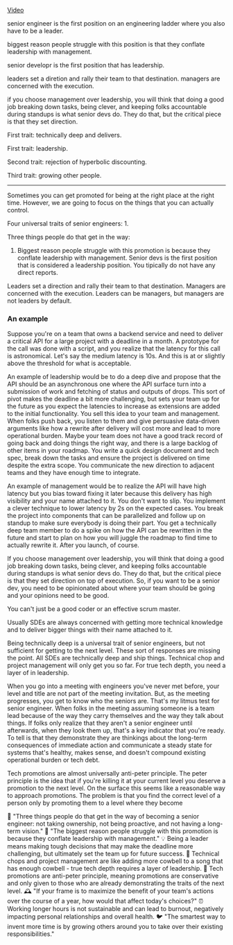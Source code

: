 [Video](https://www.youtube.com/watch?v=4i5iFlP01mQ&t=8s)

senior engineer is the first position on an engineering ladder where you also have to be a leader.

biggest reason people struggle with this position is that they conflate leadership with management.

senior developr is the first position that has leadership. 

leaders set a diretion and rally their team to that destination. managers are concerned with the execution.

if you choose management over leadership, you will think that doing a good job breaking down tasks, being clever, and keeping folks accountable during standups is what senior devs do. They do that, but the critical piece is that they set direction.



First trait: technically deep and delivers.

First trait: leadership.

Second trait: rejection of hyperbolic discounting. 

Third trait: growing other people. 

---

Sometimes you can get promoted for being at the right place at the right time. However, we are going to focus on the things that you can actually control.

Four universal traits of senior engineers:
1. 

Three things people do that get in the way:
1. Biggest reason people struggle with this promotion is because they conflate leadership with management. Senior devs is the first position that is considered a leadership position. You tipically do not have any direct reports.

Leaders set a direction and rally their team to that destination. Managers are concerned with the execution. Leaders can be managers, but managers are not leaders by default.

### An example

Suppose you're on a team that owns a backend service and need to deliver a critical API for a large project with a deadline in a month. A prototype for the call was done with a script, and you realize that the latency for this call is astronomical. Let's say the medium latency is 10s. And this is at or slightly above the threshold for what is acceptable.

An example of leadership would be to do a deep dive and propose that the API should be an asynchronous one where the API surface turn into a submission of work and fetching of status and outputs of drops. This sort of pivot makes the deadline a bit more challenging, but sets your team up for the future as you expect the latencies to increase as extensions are added to the initial functionality. You sell this idea to your team and management. When folks push back, you listen to them and give persuasive data-driven arguments like how a rewrite after delivery will cost more and lead to more operational burden. Maybe your team does not have a good track record of going back and doing things the right way, and there is a large backlog of other items in your roadmap. You write a quick design document and tech spec, break down the tasks and ensure the project is delivered on time despite the extra scope. You communicate the new direction to adjacent teams and they have enough time to integrate.

An example of management would be to realize the API will have high latency but you bias toward fixing it later because this delivery has high visibility and your name attached to it. You don't want to slip. You implement a clever technique to lower latency by 2s on the expected cases. You break the project into components that can be parallelized and follow up on standup to make sure everybody is doing their part. You get a technically deep team member to do a spike on how the API can be rewritten in the future and start to plan on how you will juggle the roadmap to find time to actually rewrite it. After you launch, of course.

If you choose management over leadership, you will think that doing a good job breaking down tasks, being clever, and keeping folks accountable during standups is what senior devs do. They do that, but the critical piece is that they set direction on top of execution. So, if you want to be a senior dev, you need to be opinionated about where your team should be going and your opinions need to be good. 

You can't just be a good coder or an effective scrum master. 

Usually SDEs are always concerned with getting more technical knowledge and to deliver bigger things with their name attached to it.

Being technically deep is a universal trait of senior engineers, but not sufficient for getting to the next level. These sort of responses are missing the point. All SDEs are technically deep and ship things. Technical chop and project management will only get you so far. For true tech depth, you need a layer of in leadership.

When you go into a meeting with engineers you've never met before, your level and title are not part of the meeting invitation. But, as the meeting progresses, you get to know who the seniors are. That's my litmus test for senior engineer. When folks in the meeting assuming someone is a team lead because of the way they carry themselves and the way they talk about things. If folks only realize that they aren't a senior engineer until afterwards, when they look them up, that's a key indicator that you're ready. To tell is that they demonstrate they are thinkings about the long-term consequences of immediate action and communicate a steady state for systems that's healthy, makes sense, and doesn't compound existing operational burden or tech debt.

Tech promotions are almost universally anti-peter principle. The peter principle is the idea that if you're killing it at your current level you deserve a promotion to the next level. On the surface this seems like a reasonable way to approach promotions. The problem is that you find the correct level of a person only by promoting them to a level where they become


🚫
"Three things people do that get in the way of becoming a senior engineer: not taking ownership, not being proactive, and not having a long-term vision."
💼
"The biggest reason people struggle with this promotion is because they conflate leadership with management."
💡
Being a leader means making tough decisions that may make the deadline more challenging, but ultimately set the team up for future success.
🐄
Technical chops and project management are like adding more cowbell to a song that has enough cowbell - true tech depth requires a layer of leadership.
💼
Tech promotions are anti-peter principle, meaning promotions are conservative and only given to those who are already demonstrating the traits of the next level.
🕰️
"If your frame is to maximize the benefit of your team's actions over the course of a year, how would that affect today's choices?"
⏰
Working longer hours is not sustainable and can lead to burnout, negatively impacting personal relationships and overall health.
🐦
"The smartest way to invent more time is by growing others around you to take over their existing responsibilities."
